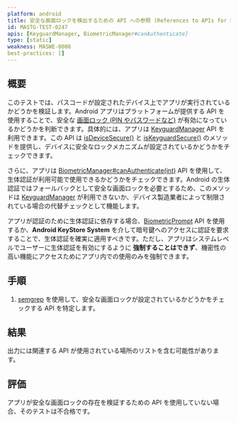 ```yaml
---
platform: android
title: 安全な画面ロックを検出するための API への参照 (References to APIs for Detecting Secure Screen Lock)
id: MASTG-TEST-0247
apis: [KeyguardManager, BiometricManager#canAuthenticate]
type: [static]
weakness: MASWE-0008
best-practices: []
---
```


## 概要

このテストでは、パスコードが設定されたデバイス上でアプリが実行されているかどうかを検証します。Android アプリはプラットフォームが提供する API を使用することで、安全な [画面ロック (PIN やパスワードなど)](https://support.google.com/android/answer/9079129) が有効になっているかどうかを判断できます。具体的には、アプリは [KeyguardManager](https://developer.android.com/reference/android/app/KeyguardManager) API を利用できます。この API は [isDeviceSecure()](https://developer.android.com/reference/android/app/KeyguardManager#isDeviceSecure()) と [isKeyguardSecure()](https://developer.android.com/reference/android/app/KeyguardManager#isKeyguardLocked()) のメソッドを提供し、デバイスに安全なロックメカニズムが設定されているかどうかをチェックできます。

さらに、アプリは [BiometricManager#canAuthenticate(int)](https://developer.android.com/reference/android/hardware/biometrics/BiometricManager#canAuthenticate(int)) API を使用して、生体認証が利用可能で使用できるかどうかをチェックできます。Android の生体認証ではフォールバックとして安全な画面ロックを必要とするため、このメソッドは [KeyguardManager](https://developer.android.com/reference/android/app/KeyguardManager) が利用できないか、デバイス製造業者によって制限されている場合の代替チェックとして機能します。

アプリが認証のために生体認証に依存する場合、[BiometricPrompt](https://developer.android.com/reference/android/hardware/biometrics/BiometricPrompt) API を使用するか、**Android KeyStore System** を介して暗号鍵へのアクセスに認証を要求することで、生体認証を確実に適用すべきです。ただし、アプリはシステムレベルでユーザーに生体認証を有効にするように **強制することはできず**、機密性の高い機能にアクセスためにアプリ内での使用のみを強制できます。

## 手順

1. [semgrep](../../../tools/generic/MASTG-TOOL-0110.md) を使用して、安全な画面ロックが設定されているかどうかをチェックする API を特定します。

## 結果

出力には関連する API が使用されている場所のリストを含む可能性があります。

## 評価

アプリが安全な画面ロックの存在を検証するための API を使用していない場合、そのテストは不合格です。
